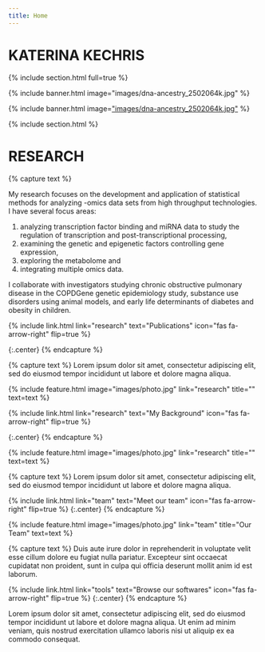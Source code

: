 ```yaml
---
title: Home
---
```


# KATERINA KECHRIS

{% include section.html full=true %}

{% include banner.html image="images/dna-ancestry_2502064k.jpg" %}

{% include banner.html image=["images/dna-ancestry_2502064k.jpg"](https://github.com/kechrisk/KechrisLabWebsite/blob/e417bb39c9037f482da6fbd90814d7b3e28db1fe/images/dna-ancestry_2502064k.jpg) %}



{% include section.html %}

# RESEARCH

{% capture text %}

My research focuses on the development and application of statistical methods for analyzing -omics data 
sets from high throughput technologies. I have several focus areas:

1. analyzing transcription factor binding and miRNA data to study the regulation of transcription and post-transcriptional processing, 
2. examining the genetic and epigenetic factors controlling gene expression, 
3. exploring the metabolome and 
4. integrating multiple omics data. 

I collaborate with investigators studying chronic obstructive pulmonary 
disease in the COPDGene genetic epidemiology study, substance use disorders using animal models, and early life 
determinants of diabetes and obesity in children.

{%
  include link.html
  link="research"
  text="Publications"
  icon="fas fa-arrow-right"
  flip=true
%}

{:.center}
{% endcapture %}

{% capture text %}
Lorem ipsum dolor sit amet, consectetur adipiscing elit, sed do eiusmod tempor incididunt ut labore et dolore magna aliqua.

{%
  include feature.html
  image="images/photo.jpg"
  link="research"
  title=""
  text=text
%}

{%
  include link.html
  link="research"
  text="My Background"
  icon="fas fa-arrow-right"
  flip=true
%}

{:.center}
{% endcapture %}

{%
  include feature.html
  image="images/photo.jpg"
  link="research"
  title=""
  text=text
%}

{% capture text %}
Lorem ipsum dolor sit amet, consectetur adipiscing elit, sed do eiusmod tempor incididunt ut labore et dolore magna aliqua.

{%
  include link.html
  link="team"
  text="Meet our team"
  icon="fas fa-arrow-right"
  flip=true
%}
{:.center}
{% endcapture %}

{%
  include feature.html
  image="images/photo.jpg"
  link="team"
  title="Our Team"
  text=text
%}

{% capture text %}
Duis aute irure dolor in reprehenderit in voluptate velit esse cillum dolore eu fugiat nulla pariatur.
Excepteur sint occaecat cupidatat non proident, sunt in culpa qui officia deserunt mollit anim id est laborum.

{%
  include link.html
  link="tools"
  text="Browse our softwares"
  icon="fas fa-arrow-right"
  flip=true
%}
{:.center}
{% endcapture %}

Lorem ipsum dolor sit amet, consectetur adipiscing elit, sed do eiusmod tempor incididunt ut labore et dolore magna aliqua.
Ut enim ad minim veniam, quis nostrud exercitation ullamco laboris nisi ut aliquip ex ea commodo consequat.
